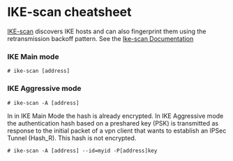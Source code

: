 # IKE-scan cheatsheet

[IKE-scan](https://github.com/royhills/ike-scan) discovers IKE hosts and can also fingerprint them using the retransmission backoff pattern. See the [Ike-scan Documentation](http://www.royhills.co.uk/wiki/index.php/Ike-scan_Documentation)

### IKE Main mode

    # ike-scan [address]

### IKE Aggressive mode

    # ike-scan -A [address]

In in IKE Main Mode the hash is already encrypted. In IKE Aggressive mode the authentication hash based on a preshared key (PSK) is transmitted as response to the initial packet of a vpn client that wants to establish an IPSec Tunnel (Hash_R). This hash is not encrypted. 

    # ike-scan -A [address] --id=myid -P[address]key

